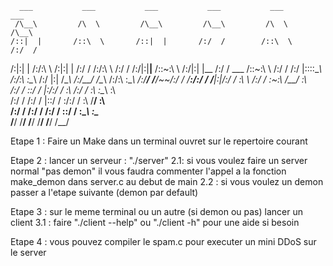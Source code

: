       ___           ___           ___           ___           ___           ___
     /\__\         /\  \         /\__\         /\__\         /\  \         /\__\
    /::|  |       /::\  \       /::|  |       /:/  /        /::\  \       /:/  /
   /:|:|  |      /:/\:\  \     /:|:|  |      /:/  /        /:/\:\  \     /:/  /
  /:/|:|__|__   /::\~\:\  \   /:/|:|  |__   /:/  /  ___   /::\~\:\  \   /:/  /
 /:/ |::::\__\ /:/\:\ \:\__\ /:/ |:| /\__\ /:/__/  /\__\ /:/\:\ \:\__\ /:/__/
 \/__/~~/:/  / \/__\:\/:/  / \/__|:|/:/  / \:\  \ /:/  / \:\~\:\ \/__/ \:\  \
       /:/  /       \::/  /      |:/:/  /   \:\  /:/  /   \:\ \:\__\    \:\  \
      /:/  /        /:/  /       |::/  /     \:\/:/  /     \:\ \/__/     \:\  \
     /:/  /        /:/  /        /:/  /       \::/  /       \:\__\        \:\__\
     \/__/         \/__/         \/__/         \/__/         \/__/         \/__/



Etape 1 : Faire un Make dans un terminal ouvret sur le repertoire courant

Etape 2 : lancer un serveur : "./server"
      2.1: si vous voulez faire un server normal "pas demon" il vous faudra
            commenter l'appel a la fonction make_demon dans server.c au debut de main
      2.2 : si vous voulez un demon passer a l'etape suivante (demon par default)

Etape 3 : sur le meme terminal ou un autre (si demon ou pas) lancer un client
      3.1 : faire "./client --help" ou "./client -h" pour une aide si besoin

Etape 4 : vous pouvez compiler le spam.c pour executer un mini DDoS sur le server

